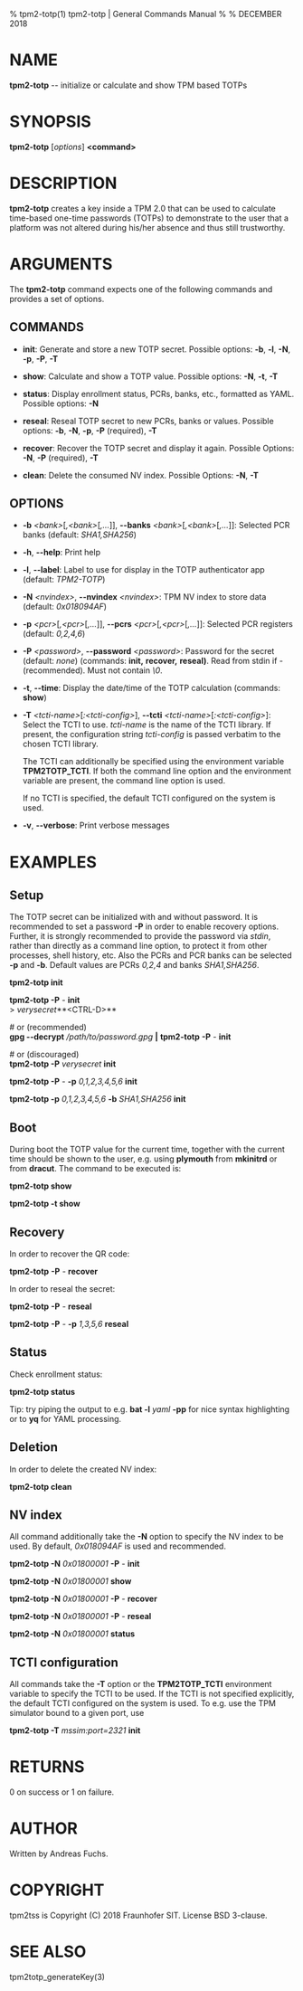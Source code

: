 % tpm2-totp(1) tpm2-totp | General Commands Manual
%
% DECEMBER 2018

# NAME
**tpm2-totp** -- initialize or calculate and show  TPM based TOTPs

# SYNOPSIS

**tpm2-totp** [*options*] **\<command\>**

# DESCRIPTION

**tpm2-totp** creates a key inside a TPM 2.0 that can be used to calculate
time-based one-time passwords (TOTPs) to demonstrate to the user that a platform
was not altered during his/her absence and thus still trustworthy.

# ARGUMENTS

The **tpm2-totp** command expects one of the following commands and provides a
set of options.

## COMMANDS

  * **init**:
    Generate and store a new TOTP secret.
    Possible options: **-b**, **-l**, **-N**, **-p**, **-P**, **-T**

  * **show**:
    Calculate and show a TOTP value.
    Possible options: **-N**, **-t**, **-T**

  * **status**:
    Display enrollment status, PCRs, banks, etc., formatted as YAML.
    Possible options: **-N**

  * **reseal**:
    Reseal TOTP secret to new PCRs, banks or values.
    Possible options: **-b**, **-N**, **-p**, **-P** (required), **-T**

  * **recover**:
    Recover the TOTP secret and display it again.
    Possible Options: **-N**, **-P** (required), **-T**

  * **clean**:
    Delete the consumed NV index.
    Possible Options: **-N**, **-T**

## OPTIONS

  * **-b** *\<bank\>*[*,\<bank\>*[*,...*]], **--banks** *\<bank\>*[*,\<bank\>*[*,...*]]:
    Selected PCR banks (default: *SHA1,SHA256*)

  * **-h**, **--help**:
    Print help

  * **-l**, **--label**:
    Label to use for display in the TOTP authenticator app (default: *TPM2-TOTP*)

  * **-N** *\<nvindex\>*, **--nvindex** *\<nvindex\>*:
    TPM NV index to store data (default: *0x018094AF*)

  * **-p** *\<pcr\>*[*,\<pcr\>*[*,...*]], **--pcrs** *\<pcr\>*[*,\<pcr\>*[*,...*]]:
    Selected PCR registers (default: *0,2,4,6*)

  * **-P** *\<password\>*, **--password** *\<password\>*:
    Password for the secret (default: *none*) (commands: **init,** **recover,** **reseal)**.
    Read from stdin if *-* (recommended).
    Must not contain *\0*.

  * **-t**, **--time**:
    Display the date/time of the TOTP calculation (commands: **show**)

  * **-T** *\<tcti-name\>*[*:\<tcti-config\>*], **--tcti** *\<tcti-name\>*[*:\<tcti-config\>*]:
    Select the TCTI to use. *tcti-name* is the name of the TCTI library.
    If present, the configuration string *tcti-config* is passed verbatim to the
    chosen TCTI library.

    The TCTI can additionally be specified using the environment variable
    **TPM2TOTP_TCTI**. If both the command line option and the environment
    variable are present, the command line option is used.

    If no TCTI is specified, the default TCTI configured on the system is used.

  * **-v**, **--verbose**:
    Print verbose messages

# EXAMPLES

## Setup
The TOTP secret can be initialized with and without password. It is recommended to
set a password **-P** in order to enable recovery options. Further, it is strongly
recommended to provide the password via *stdin*, rather than directly as a
command line option, to protect it from other processes, shell history, etc.
Also the PCRs and PCR banks can be selected **-p** and **-b**. Default values
are PCRs *0,2,4* and banks *SHA1,SHA256*.

**tpm2-totp init**


**tpm2-totp -P** *-* **init**  
\> *verysecret***\<CTRL-D\>**

\# or (recommended)  
**gpg --decrypt** */path/to/password.gpg* **|** **tpm2-totp** **-P** *-* **init**

\# or (discouraged)  
**tpm2-totp -P** *verysecret* **init**


**tpm2-totp -P** *-* **-p** *0,1,2,3,4,5,6* **init**

**tpm2-totp -p** *0,1,2,3,4,5,6* **-b** *SHA1,SHA256* **init**

## Boot
During boot the TOTP value for the current time, together with the current time
should be shown to the user, e.g. using **plymouth** from **mkinitrd** or from **dracut**.
The command to be executed is:

**tpm2-totp show**

**tpm2-totp -t show**

## Recovery
In order to recover the QR code:

**tpm2-totp** **-P** *-* **recover**

In order to reseal the secret:

**tpm2-totp** **-P** *-* **reseal**

**tpm2-totp** **-P** *-* **-p** *1,3,5,6* **reseal**


## Status
Check enrollment status:

**tpm2-totp status**

Tip: try piping the output to e.g. **bat -l** *yaml* **-pp** for nice syntax
highlighting or to **yq** for YAML processing.

## Deletion
In order to delete the created NV index:

**tpm2-totp clean**


## NV index
All command additionally take the **-N** option to specify the NV index to be
used. By default, *0x018094AF* is used and recommended.

**tpm2-totp -N** *0x01800001* **-P** *-* **init**

**tpm2-totp -N** *0x01800001* **show**

**tpm2-totp -N** *0x01800001* **-P** *-* **recover**

**tpm2-totp -N** *0x01800001* **-P** *-* **reseal**

**tpm2-totp -N** *0x01800001* **status**


## TCTI configuration
All commands take the **-T** option or the **TPM2TOTP_TCTI** environment variable
to specify the TCTI to be used. If the TCTI is not specified explicitly, the
default TCTI configured on the system is used. To e.g. use the TPM simulator
bound to a given port, use

**tpm2-totp -T** *mssim:port=2321* **init**


# RETURNS

0 on success or 1 on failure.

# AUTHOR

Written by Andreas Fuchs.

# COPYRIGHT

tpm2tss is Copyright (C) 2018 Fraunhofer SIT. License BSD 3-clause.

# SEE ALSO

tpm2totp_generateKey(3)
